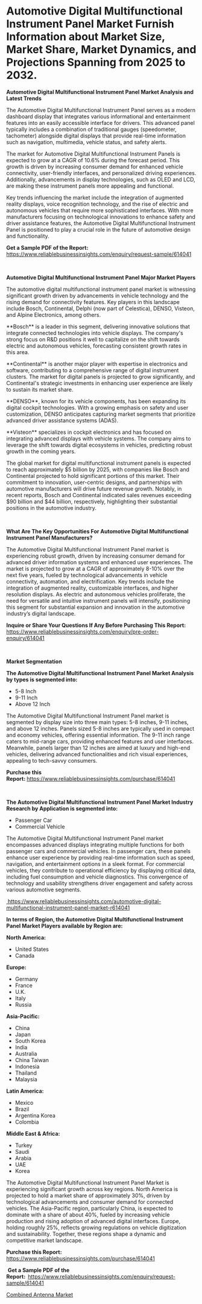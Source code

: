 <p><h1>Automotive Digital Multifunctional Instrument Panel Market Furnish Information about Market Size, Market Share, Market Dynamics, and Projections Spanning from 2025 to 2032.</h1></p><p><strong>Automotive Digital Multifunctional Instrument Panel Market Analysis and Latest Trends</strong></p>
<p><p>The Automotive Digital Multifunctional Instrument Panel serves as a modern dashboard display that integrates various informational and entertainment features into an easily accessible interface for drivers. This advanced panel typically includes a combination of traditional gauges (speedometer, tachometer) alongside digital displays that provide real-time information such as navigation, multimedia, vehicle status, and safety alerts.</p><p>The market for Automotive Digital Multifunctional Instrument Panels is expected to grow at a CAGR of 10.6% during the forecast period. This growth is driven by increasing consumer demand for enhanced vehicle connectivity, user-friendly interfaces, and personalized driving experiences. Additionally, advancements in display technologies, such as OLED and LCD, are making these instrument panels more appealing and functional.</p><p>Key trends influencing the market include the integration of augmented reality displays, voice recognition technology, and the rise of electric and autonomous vehicles that require more sophisticated interfaces. With more manufacturers focusing on technological innovations to enhance safety and driver assistance features, the Automotive Digital Multifunctional Instrument Panel is positioned to play a crucial role in the future of automotive design and functionality.</p></p>
<p><strong>Get a Sample PDF of the Report:&nbsp;</strong> <a href="https://www.reliablebusinessinsights.com/enquiry/request-sample/614041?utm_campaign=2811&utm_medium=2&utm_source=Github&utm_content=ia&utm_term=24032025&utm_id=automotive-digital-multifunctional-instrument-panel">https://www.reliablebusinessinsights.com/enquiry/request-sample/614041</a></p>
<p>&nbsp;</p>
<p><strong>Automotive Digital Multifunctional Instrument Panel Major Market Players</strong></p>
<p><p>The automotive digital multifunctional instrument panel market is witnessing significant growth driven by advancements in vehicle technology and the rising demand for connectivity features. Key players in this landscape include Bosch, Continental, Delphi (now part of Celestica), DENSO, Visteon, and Alpine Electronics, among others.</p><p>**Bosch** is a leader in this segment, delivering innovative solutions that integrate connected technologies into vehicle displays. The company's strong focus on R&D positions it well to capitalize on the shift towards electric and autonomous vehicles, forecasting consistent growth rates in this area.</p><p>**Continental** is another major player with expertise in electronics and software, contributing to a comprehensive range of digital instrument clusters. The market for digital panels is projected to grow significantly, and Continental's strategic investments in enhancing user experience are likely to sustain its market share.</p><p>**DENSO**, known for its vehicle components, has been expanding its digital cockpit technologies. With a growing emphasis on safety and user customization, DENSO anticipates capturing market segments that prioritize advanced driver assistance systems (ADAS).</p><p>**Visteon** specializes in cockpit electronics and has focused on integrating advanced displays with vehicle systems. The company aims to leverage the shift towards digital ecosystems in vehicles, predicting robust growth in the coming years.</p><p>The global market for digital multifunctional instrument panels is expected to reach approximately $5 billion by 2025, with companies like Bosch and Continental projected to hold significant portions of this market. Their commitment to innovation, user-centric designs, and partnerships with automotive manufacturers will drive future revenue growth. Notably, in recent reports, Bosch and Continental indicated sales revenues exceeding $90 billion and $44 billion, respectively, highlighting their substantial positions in the automotive industry.</p></p>
<p>&nbsp;</p>
<p><strong>What Are The Key Opportunities For Automotive Digital Multifunctional Instrument Panel Manufacturers?</strong></p>
<p><p>The Automotive Digital Multifunctional Instrument Panel market is experiencing robust growth, driven by increasing consumer demand for advanced driver information systems and enhanced user experiences. The market is projected to grow at a CAGR of approximately 8-10% over the next five years, fueled by technological advancements in vehicle connectivity, automation, and electrification. Key trends include the integration of augmented reality, customizable interfaces, and higher resolution displays. As electric and autonomous vehicles proliferate, the need for versatile and intuitive instrument panels will intensify, positioning this segment for substantial expansion and innovation in the automotive industry’s digital landscape.</p></p>
<p><strong>Inquire or Share Your Questions If Any Before Purchasing This Report:</strong> <a href="https://www.reliablebusinessinsights.com/enquiry/pre-order-enquiry/614041?utm_campaign=2811&utm_medium=2&utm_source=Github&utm_content=ia&utm_term=24032025&utm_id=automotive-digital-multifunctional-instrument-panel">https://www.reliablebusinessinsights.com/enquiry/pre-order-enquiry/614041</a></p>
<p>&nbsp;</p>
<p><strong>Market Segmentation</strong></p>
<p><strong>The Automotive Digital Multifunctional Instrument Panel Market Analysis by types is segmented into:</strong></p>
<p><ul><li>5-8 Inch</li><li>9-11 Inch</li><li>Above 12 Inch</li></ul></p>
<p><p>The Automotive Digital Multifunctional Instrument Panel market is segmented by display size into three main types: 5-8 inches, 9-11 inches, and above 12 inches. Panels sized 5-8 inches are typically used in compact and economy vehicles, offering essential information. The 9-11 inch range caters to mid-range cars, providing enhanced features and user interfaces. Meanwhile, panels larger than 12 inches are aimed at luxury and high-end vehicles, delivering advanced functionalities and rich visual experiences, appealing to tech-savvy consumers.</p></p>
<p><strong>Purchase this Report:&nbsp;</strong><a href="https://www.reliablebusinessinsights.com/purchase/614041?utm_campaign=2811&utm_medium=2&utm_source=Github&utm_content=ia&utm_term=24032025&utm_id=automotive-digital-multifunctional-instrument-panel">https://www.reliablebusinessinsights.com/purchase/614041</a></p>
<p>&nbsp;</p>
<p><strong>The Automotive Digital Multifunctional Instrument Panel Market Industry Research by Application is segmented into:</strong></p>
<p><ul><li>Passenger Car</li><li>Commercial Vehicle</li></ul></p>
<p><p>The Automotive Digital Multifunctional Instrument Panel market encompasses advanced displays integrating multiple functions for both passenger cars and commercial vehicles. In passenger cars, these panels enhance user experience by providing real-time information such as speed, navigation, and entertainment options in a sleek format. For commercial vehicles, they contribute to operational efficiency by displaying critical data, including fuel consumption and vehicle diagnostics. This convergence of technology and usability strengthens driver engagement and safety across various automotive segments.</p></p>
<p><a href="https://www.reliablebusinessinsights.com/automotive-digital-multifunctional-instrument-panel-market-r614041?utm_campaign=2811&utm_medium=2&utm_source=Github&utm_content=ia&utm_term=24032025&utm_id=automotive-digital-multifunctional-instrument-panel">&nbsp;https://www.reliablebusinessinsights.com/automotive-digital-multifunctional-instrument-panel-market-r614041</a></p>
<p><strong>In terms of Region, the Automotive Digital Multifunctional Instrument Panel Market Players available by Region are:</strong></p>
<p>
    <p> <strong> North America: </strong>
        <ul>
            <li>United States</li>
            <li>Canada</li>
        </ul>
        </p> 
    <p> <strong> Europe: </strong>
        <ul>
            <li>Germany</li>
            <li>France</li>
            <li>U.K.</li>
            <li>Italy</li>
            <li>Russia</li>
        </ul>
        </p> 
    <p> <strong> Asia-Pacific: </strong>
        <ul>
            <li>China</li>
            <li>Japan</li>
            <li>South Korea</li>
            <li>India</li>
            <li>Australia</li>
            <li>China Taiwan</li>
            <li>Indonesia</li>
            <li>Thailand</li>
            <li>Malaysia</li>
        </ul>
        </p> 
    <p> <strong> Latin America: </strong>
        <ul>
            <li>Mexico</li>
            <li>Brazil</li>
            <li>Argentina Korea</li>
            <li>Colombia</li>
        </ul>
        </p> 
    <p> <strong> Middle East & Africa: </strong>
        <ul>
            <li>Turkey</li>
            <li>Saudi</li>
            <li>Arabia</li>
            <li>UAE</li>
            <li>Korea</li>
        </ul>
    </p>
    </p>
<p><p>The Automotive Digital Multifunctional Instrument Panel Market is experiencing significant growth across key regions. North America is projected to hold a market share of approximately 30%, driven by technological advancements and consumer demand for connected vehicles. The Asia-Pacific region, particularly China, is expected to dominate with a share of about 40%, fueled by increasing vehicle production and rising adoption of advanced digital interfaces. Europe, holding roughly 25%, reflects growing regulations on vehicle digitization and sustainability. Together, these regions shape a dynamic and competitive market landscape.</p></p>
<p><strong>Purchase this Report: </strong><a href="https://www.reliablebusinessinsights.com/purchase/614041?utm_campaign=2811&utm_medium=2&utm_source=Github&utm_content=ia&utm_term=24032025&utm_id=automotive-digital-multifunctional-instrument-panel">https://www.reliablebusinessinsights.com/purchase/614041</a></p>
<p>&nbsp;<strong>Get a Sample PDF of the Report:&nbsp;&nbsp;</strong><a href="https://www.reliablebusinessinsights.com/enquiry/request-sample/614041?utm_campaign=2811&utm_medium=2&utm_source=Github&utm_content=ia&utm_term=24032025&utm_id=automotive-digital-multifunctional-instrument-panel">https://www.reliablebusinessinsights.com/enquiry/request-sample/614041</a></p>
<p><strong></strong></p>
<p><p><a href="https://github.com/nafidurii/Market-Research-Report-List-1/blob/main/combined-antenna-market.md?utm_campaign=2811&utm_medium=2&utm_source=Github&utm_content=ia&utm_term=24032025&utm_id=automotive-digital-multifunctional-instrument-panel">Combined Antenna Market</a></p></p>